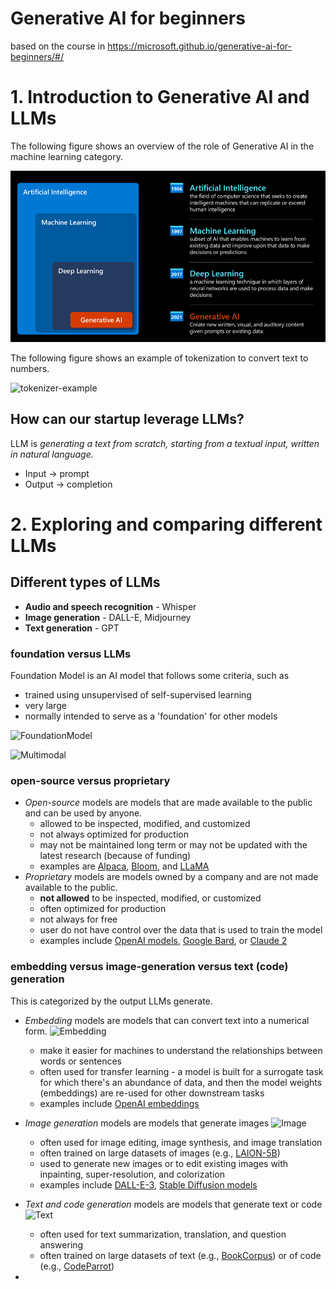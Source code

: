 # Generative AI for beginners

based on the course in https://microsoft.github.io/generative-ai-for-beginners/#/

# 1. Introduction to Generative AI and LLMs

The following figure shows an overview of the role of Generative AI in the machine learning category.

![AI-diagram](./figures/AI-diagram.png)

The following figure shows an example of tokenization to convert text to numbers.

![tokenizer-example](C:\Source\gits\nlnz_knowledgeBase\machine_learning\figures\tokenizer-example.png)

## How can our startup leverage LLMs?

LLM is _generating a text from scratch, starting from a textual input, written in natural language._

- Input -> prompt
- Output -> completion

# 2. Exploring and comparing different LLMs

## Different types of LLMs

- **Audio and speech recognition** - Whisper
- **Image generation** - DALL-E, Midjourney
- **Text generation** - GPT

### foundation versus LLMs

Foundation Model is an AI model that follows some criteria, such as

- trained using unsupervised of self-supervised learning
- very large
- normally intended to serve as a 'foundation' for other models

![FoundationModel](C:\Source\gits\nlnz_knowledgeBase\machine_learning\figures\FoundationModel.png)

![Multimodal](C:\Source\gits\nlnz_knowledgeBase\machine_learning\figures\Multimodal.png)

### open-source versus proprietary

- _Open-source_ models are models that are made available to the public and can be used by anyone.
  - allowed to be inspected, modified, and customized
  - not always optimized for production
  - may not be maintained long term or may not be updated with the latest research (because of funding)
  - examples are [Alpaca](), [Bloom](), and [LLaMA]()
- _Proprietary_ models are models owned by a company and are not made available to the public.
  - **not allowed** to be inspected, modified, or customized
  - often optimized for production
  - not always for free
  - user do not have control over the data that is used to train the model
  - examples include [OpenAI models](), [Google Bard](), or [Claude 2]()

### embedding versus image-generation versus text (code) generation

This is categorized by the output LLMs generate.

- _Embedding_ models are models that can convert text into a numerical form.
  ![Embedding](C:\Source\gits\nlnz_knowledgeBase\machine_learning\figures\Embedding.png)

  - make it easier for machines to understand the relationships between words or sentences
  - often used for transfer learning - a model is built for a surrogate task for which there's an abundance of data, and then the model weights (embeddings) are re-used for other downstream tasks
  - examples include [OpenAI embeddings]()

- _Image generation_ models are models that generate images
  ![Image](C:\Source\gits\nlnz_knowledgeBase\machine_learning\figures\Image.png)

  - often used for image editing, image synthesis, and image translation
  - often trained on large datasets of images (e.g., [LAION-5B]())
  - used to generate new images or to edit existing images with inpainting, super-resolution, and colorization
  - examples include [DALL-E-3](), [Stable Diffusion models]()

- _Text and code generation_ models are models that generate text or code
  ![Text](C:\Source\gits\nlnz_knowledgeBase\machine_learning\figures\Text.png)

  - often used for text summarization, translation, and question answering
  - often trained on large datasets of text (e.g., [BookCorpus]()) or of code (e.g., [CodeParrot]())

-
